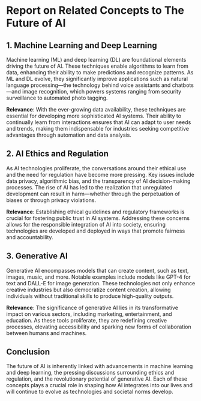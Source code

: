 # Report on Related Concepts to The Future of AI

## 1. Machine Learning and Deep Learning

Machine learning (ML) and deep learning (DL) are foundational elements driving the future of AI. These techniques enable algorithms to learn from data, enhancing their ability to make predictions and recognize patterns. As ML and DL evolve, they significantly improve applications such as natural language processing—the technology behind voice assistants and chatbots—and image recognition, which powers systems ranging from security surveillance to automated photo tagging. 

**Relevance**: With the ever-growing data availability, these techniques are essential for developing more sophisticated AI systems. Their ability to continually learn from interactions ensures that AI can adapt to user needs and trends, making them indispensable for industries seeking competitive advantages through automation and data analysis.

## 2. AI Ethics and Regulation

As AI technologies proliferate, the conversations around their ethical use and the need for regulation have become more pressing. Key issues include data privacy, algorithmic bias, and the transparency of AI decision-making processes. The rise of AI has led to the realization that unregulated development can result in harm—whether through the perpetuation of biases or through privacy violations.

**Relevance**: Establishing ethical guidelines and regulatory frameworks is crucial for fostering public trust in AI systems. Addressing these concerns allows for the responsible integration of AI into society, ensuring technologies are developed and deployed in ways that promote fairness and accountability.

## 3. Generative AI

Generative AI encompasses models that can create content, such as text, images, music, and more. Notable examples include models like GPT-4 for text and DALL-E for image generation. These technologies not only enhance creative industries but also democratize content creation, allowing individuals without traditional skills to produce high-quality outputs.

**Relevance**: The significance of generative AI lies in its transformative impact on various sectors, including marketing, entertainment, and education. As these tools proliferate, they are redefining creative processes, elevating accessibility and sparking new forms of collaboration between humans and machines.

## Conclusion

The future of AI is inherently linked with advancements in machine learning and deep learning, the pressing discussions surrounding ethics and regulation, and the revolutionary potential of generative AI. Each of these concepts plays a crucial role in shaping how AI integrates into our lives and will continue to evolve as technologies and societal norms develop.